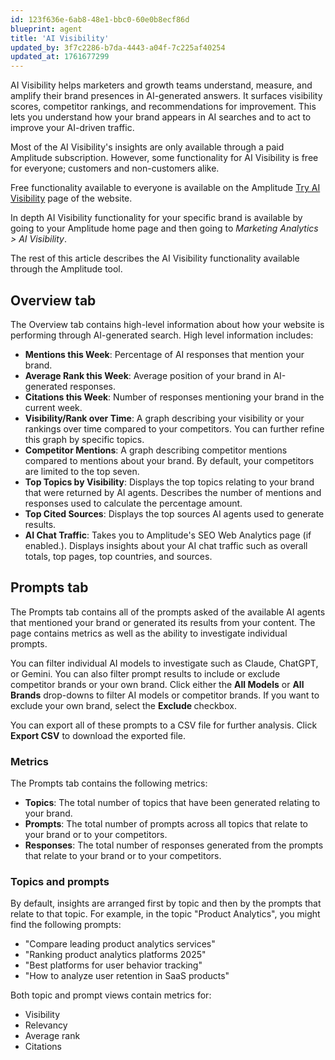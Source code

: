 ```yaml
---
id: 123f636e-6ab8-48e1-bbc0-60e0b8ecf86d
blueprint: agent
title: 'AI Visibility'
updated_by: 3f7c2286-b7da-4443-a04f-7c225af40254
updated_at: 1761677299
---
```

AI Visibility helps marketers and growth teams understand, measure, and amplify their brand presences in AI-generated answers. It surfaces visibility scores, competitor rankings, and recommendations for improvement. This lets you understand how your brand appears in AI searches and to act to improve your AI-driven traffic.

Most of the AI Visibility's insights are only available through a paid Amplitude subscription. However, some functionality for AI Visibility is free for everyone; customers and non-customers alike. 

Free functionality available to everyone is available on the Amplitude [Try AI Visibility](https://www.amplitude.com/try-ai-visibility) page of the website. 

In depth AI Visibility functionality for your specific brand is available by going to your Amplitude home page and then going to *Marketing Analytics > AI Visibility*.

The rest of this article describes the AI Visibility functionality available through the Amplitude tool. 

## Overview tab

The Overview tab contains high-level information about how your website is performing through AI-generated search. High level information includes:

* **Mentions this Week**: Percentage of AI responses that mention your brand.
* **Average Rank this Week**: Average position of your brand in AI-generated responses.
* **Citations this Week**: Number of responses mentioning your brand in the current week. 
* **Visibility/Rank over Time**: A graph describing your visibility or your rankings over time compared to your competitors. You can further refine this graph by specific topics.
* **Competitor Mentions**: A graph describing competitor mentions compared to mentions about your brand. By default, your competitors are limited to the top seven.
* **Top Topics by Visibility**: Displays the top topics relating to your brand that were returned by AI agents. Describes the number of mentions and responses used to calculate the percentage amount. 
* **Top Cited Sources**: Displays the top sources AI agents used to generate results. 
* **AI Chat Traffic**: Takes you to Amplitude's SEO Web Analytics page (if enabled.). Displays insights about your AI chat traffic such as overall totals, top pages, top countries, and sources.

## Prompts tab

The Prompts tab contains all of the prompts asked of the available AI agents that mentioned your brand or generated its results from your content. The page contains metrics as well as the ability to investigate individual prompts. 

You can filter individual AI models to investigate such as Claude, ChatGPT, or Gemini. You can also filter prompt results to include or exclude competitor brands or your own brand. Click either the **All Models** or **All Brands** drop-downs to filter AI models or competitor brands. If you want to exclude your own brand, select the **Exclude <BRAND>** checkbox. 

You can export all of these prompts to a CSV file for further analysis. Click **Export CSV** to download the exported file. 

### Metrics

The Prompts tab contains the following metrics:

* **Topics**: The total number of topics that have been generated relating to your brand.
* **Prompts**: The total number of prompts across all topics that relate to your brand or to your competitors.
* **Responses**: The total number of responses generated from the prompts that relate to your brand or to your competitors.

### Topics and prompts

By default, insights are arranged first by topic and then by the prompts that relate to that topic. For example, in the topic "Product Analytics", you might find the following prompts:

* "Compare leading product analytics services"
* "Ranking product analytics platforms 2025"
* "Best platforms for user behavior tracking"
* "How to analyze user retention in SaaS products"

Both topic and prompt views contain metrics for:

* Visibility
* Relevancy
* Average rank
* Citations

